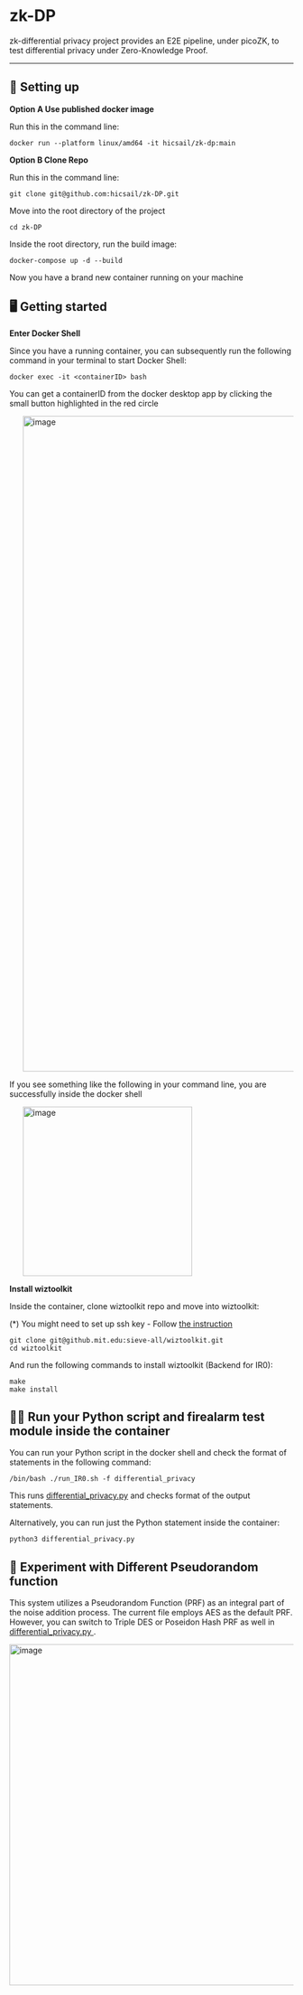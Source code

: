 # zk-DP

zk-differential privacy project provides an E2E pipeline, under picoZK, to test differential privacy under Zero-Knowledge Proof.

----

## 📖 Setting up

<strong> Option A Use published docker image </strong>

Run this in the command line:
```
docker run --platform linux/amd64 -it hicsail/zk-dp:main      
```

<strong> Option B Clone Repo </strong>

Run this in the command line:
```
git clone git@github.com:hicsail/zk-DP.git
```

Move into the root directory of the project

```
cd zk-DP
```

Inside the root directory, run the build image:

```
docker-compose up -d --build
```

Now you have a brand new container running on your machine



## 🖥️ Getting started

<strong> Enter Docker Shell</strong> 

Since you have a running container, you can subsequently run the following command in your terminal to start Docker Shell:

```
docker exec -it <containerID> bash
```

You can get a containerID from the docker desktop app by clicking the small button highlighted in the red circle
<ul>
    <img width="1161" alt="image" src="https://user-images.githubusercontent.com/62607343/203409123-1a95786f-8b2a-4e71-a920-3a51cf50cf0f.png">
</ul>

If you see something like the following in your command line, you are successfully inside the docker shell
<ul>
<img width="300" alt="image" src="https://user-images.githubusercontent.com/62607343/203413803-19021cb9-07ba-4376-ade0-dbdc6c8506c5.png">
</ul>


<strong> Install wiztoolkit</strong> 

Inside the container, clone wiztoolkit repo and move into wiztoolkit:

(*) You might need to set up ssh key - Follow <a href="https://docs.github.com/en/authentication/connecting-to-github-with-ssh/generating-a-new-ssh-key-and-adding-it-to-the-ssh-agent?platform=linux"> the instruction </a>

```
git clone git@github.mit.edu:sieve-all/wiztoolkit.git
cd wiztoolkit
```

And run the following commands to install wiztoolkit (Backend for IR0):

```
make
make install
```

## 🏋️‍♀️ Run your Python script and firealarm test module inside the container

You can run your Python script in the docker shell and check the format of statements in the following command:

```
/bin/bash ./run_IR0.sh -f differential_privacy
```

This runs <a href="https://github.com/hicsail/zk-DP/blob/main/differential_privacy.py">   differential_privacy.py</a> and checks format of the output statements.<br>

Alternatively, you can run just the Python statement inside the container:
```
python3 differential_privacy.py
```

## 🧪 Experiment with Different Pseudorandom function


This system utilizes a Pseudorandom Function (PRF) as an integral part of the noise addition process. The current file employs AES as the default PRF. However, you can switch to Triple DES or Poseidon Hash PRF as well in <a href="https://github.com/hicsail/zk-DP/blob/cdb360f8276e12c73c69d4dba7472be12b96c42f/differential_privacy.py#L38_L40"> differential_privacy.py </a>.

<img width="604" alt="image" src="https://github.com/hicsail/zk-DP/assets/62607343/e2ab8f95-ed56-4de5-b4b7-7a90faef7b19">
